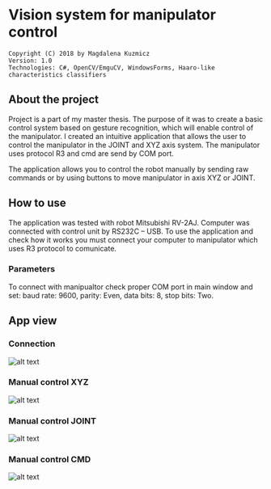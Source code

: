 # Vision system for manipulator control

```
Copyright (C) 2018 by Magdalena Kuzmicz
Version: 1.0
Technologies: C#, OpenCV/EmguCV, WindowsForms, Haaro-like characteristics classifiers
```

## About the project

Project is a part of my master thesis. The purpose of it was to create a basic control system based on gesture recognition, which will enable control of the manipulator.
I created an intuitive application that allows the user to control the manipulator in the JOINT and XYZ axis system. The manipulator uses protocol R3 and cmd are send by COM port.

The application allows you to control the robot manually by sending raw commands or by using buttons to move manipulator in axis XYZ or JOINT.

## How to use

The application was tested with robot Mitsubishi RV-2AJ. Computer was connected with control unit by RS232C – USB.
To use the application and check how it works you must connect your computer to manipulator which uses R3 protocol to comunicate.

### Parameters

To connect with manipualtor check proper COM port in main window and set: baud rate: 9600, parity: Even, data bits: 8, stop bits: Two.

## App view

### Connection

![alt text](https://github.com/bhjnmk/VisionSystem/blob/master/Img/Connection.PNG?raw=true)

### Manual control XYZ

![alt text](https://github.com/bhjnmk/VisionSystem/blob/master/Img/XYZ.PNG?raw=true)

### Manual control JOINT

![alt text](https://github.com/bhjnmk/VisionSystem/blob/master/Img/JOINT.PNG?raw=true)

### Manual control CMD

![alt text](https://github.com/bhjnmk/VisionSystem/blob/master/Img/CMD.PNG?raw=true)



